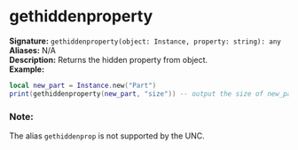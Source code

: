 # gethiddenproperty
**Signature:** `gethiddenproperty(object: Instance, property: string): any` <br>
**Aliases:** N/A <br>
**Description:** Returns the hidden property from object. <br>
**Example:**
```lua
local new_part = Instance.new("Part")
print(gethiddenproperty(new_part, "size")) -- output the size of new_part
```

### Note:
The alias `gethiddenprop` is not supported by the UNC.
